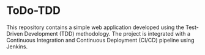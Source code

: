 # ToDo-TDD
This repository contains a simple web application developed using the Test-Driven Development (TDD) methodology. The project is integrated with a Continuous Integration and Continuous Deployment (CI/CD) pipeline using Jenkins.
